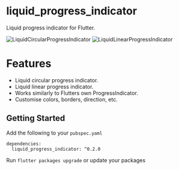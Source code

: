 # liquid_progress_indicator  
  
Liquid progress indicator for Flutter. 

![LiquidCircularProgressIndicator](https://raw.githubusercontent.com/JordanADavies/liquid_progress_indicator/master/art/liquid_circular_progress_indicator.gif)
![LiquidLinearProgressIndicator](https://raw.githubusercontent.com/JordanADavies/liquid_progress_indicator/master/art/liquid_linear_progress_indicator.gif)
  
# Features  
  
 - Liquid circular progress indicator.
 - Liquid linear progress indicator.
 - Works similarly to Flutters own ProgressIndicator.
 - Customise colors, borders, direction, etc.
  
## Getting Started  
  
Add the following to your `pubspec.yaml`

    dependencies:  
      liquid_progress_indicator: ^0.2.0

Run `flutter packages upgrade` or update your packages